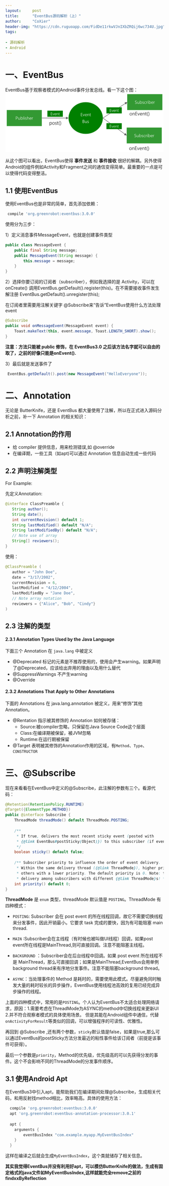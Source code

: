 ```yaml
---
layout:     post
title:      "EventBus源码解析（上）"
author:     "CoXier"
header-img: "https://cdn.ruguoapp.com/FidDe11rkwVJnIXbZRQij6wc734U.jpg"
tags:

- 源码解析
- Android
---
```


# 一、EventBus
EventBus基于观察者模式的Android事件分发总线。看一下这个图：
![](https://github.com/greenrobot/EventBus/raw/master/EventBus-Publish-Subscribe.png)

从这个图可以看出，EventBus使得 **事件发送** 和 **事件接收** 很好的解耦。另外使得Android的组件例如Activity和Fragment之间的通信变得简单。最重要的一点是可以使得代码变得整洁。

## 1.1 使用EventBus
使用EventBus也是非常的简单，首先添加依赖：

``` bash
 compile 'org.greenrobot:eventbus:3.0.0'
```
使用分为三步：

1）定义消息事件MessageEvent，也就是创建事件类型

```java
public class MessageEvent {
    public final String message;
    public MessageEvent(String message) {
        this.message = message;
    }
}
```

2）选择你要订阅的订阅者（subscriber），例如我选择的是 Activity，可以在onCreate() 调用EventBus.getDefault().register(this)。在不需要接收事件发生解注册 EventBus.getDefault().unregister(this);

在订阅者里需要用注解关键字 @Subscribe来“告诉”EventBus使用什么方法处理event

``` java
@Subscribe
public void onMessageEvent(MessageEvent event) {
    Toast.makeText(this, event.message, Toast.LENGTH_SHORT).show();
}
```
**注意：方法只能被 public 修饰，在 EventBus3.0 之后该方法名字就可以自由的取了，之前的好像只能是onEvent().**

3）最后就是发送事件了

``` java
 EventBus.getDefault().post(new MessageEvent("HelloEveryone"));
```

# 二、Annotation
无论是 ButterKnife，还是 EventBus 都大量使用了注解，所以在正式进入源码分析之前，补一下 Annotation 的相关知识：

## 2.1 Annotation的作用

* 给 compiler 提供信息，用来检测错误,如 @override
* 在编译期，一些工具（如apt)可以通过 Annotation 信息自动生成一些代码


## 2.2 声明注解类型
For Example:

先定义Annotation:

```Java
@interface ClassPreamble {
   String author();
   String date();
   int currentRevision() default 1;
   String lastModified() default "N/A";
   String lastModifiedBy() default "N/A";
   // Note use of array
   String[] reviewers();
}

```

使用：

```Java
@ClassPreamble (
   author = "John Doe",
   date = "3/17/2002",
   currentRevision = 6,
   lastModified = "4/12/2004",
   lastModifiedBy = "Jane Doe",
   // Note array notation
   reviewers = {"Alice", "Bob", "Cindy"}
)
```

## 2.3 注解的类型

#### 2.3.1 Annotation Types Used by the Java Language

下面三个 Annotation 在 `java.lang` 中被定义

* @Deprecated 标记的元素是不推荐使用的，使用会产生warning。如果声明了@Deprecated，应该给出弃用的理由以及用什么替代
* @SuppressWarnings 不产生warning
* @Override


#### 2.3.2 Annotations That Apply to Other Annotations

下面的 Annotations 在 java.lang.annotation 被定义，用来“修饰”其他 Annotation。

* @Rentation 指示被其修饰的 Annotation 如何被存储：
  + Source:被compiler忽略，只保留在Java Source Code这个层面
  + Class:在编译期被保留，被JVM忽略
  + Runtime:在运行期被保留
* @Target 表明被其修饰的Annotation作用的区域，有`Method`、`Type`、`CONSTRUCTOR`



# 三、@Subscribe
现在来看看在EventBus中定义的@Subscribe，此注解的参数有三个。看源代码：

``` java
@Retention(RetentionPolicy.RUNTIME)
@Target({ElementType.METHOD})
public @interface Subscribe {
    ThreadMode threadMode() default ThreadMode.POSTING;

    /**
     * If true, delivers the most recent sticky event (posted with
     * {@link EventBus#postSticky(Object)}) to this subscriber (if event available).
     */
    boolean sticky() default false;

    /** Subscriber priority to influence the order of event delivery.
     * Within the same delivery thread ({@link ThreadMode}), higher priority subscribers will receive events before
     * others with a lower priority. The default priority is 0. Note: the priority does *NOT* affect the order of
     * delivery among subscribers with different {@link ThreadMode}s! */
    int priority() default 0;
}

```

**ThreadMode** 是 `enum` 类型，threadMode 默认值是 `POSTING`。ThreadMode 有四种模式：

* `POSTING`: Subscriber 会在 post event 的所在线程回调，故它不需要切换线程来分发事件，因此开销最小。它要求 task 完成的要快，因为有可能阻塞 main thread.

* `MAIN` :Subscriber会在主线程（有时候也被叫做UI线程）回调，如果post event所在线程是MainThread,则可直接回调。注意不能阻塞主线程。

* `BACKGROUND` ：Subscriber会在后台线程中回调。如果 post event 所在线程不是 MainThread，那么可直接回调；如果是MainThread,EventBus会用单例background thread来有序地分发事件。注意不能阻塞background thread。

* `ASYNC`：当处理事件的 Method 是耗时的，需要使用此模式。尽量避免同时触发大量的耗时较长的异步操作，EventBus使用线程池高效的复用已经完成异步操作的线程。

上面的四种模式中，常用的是`POSTING`。个人认为EventBus不太适合处理网络请求，原因：1.需要考虑在ThreadMode为ASYNC的method中切换线程来更新UI 2.并不符合观察者模式的具体使用场景。 但是其能在Android组件中通信，代替`onActivityForResult`等类似的回调，可以增强程序的可读性、优雅性。

再回到 @Subscribe ,还有两个参数，`sticky`默认值是false，如果是true,那么可以通过EventBus的postSticky方法分发最近的粘性事件给该订阅者（前提是该事件可获得）。

最后一个参数是`priority`，Method的优先级，优先级高的可以先获得分发的事件。这个不会影响不同的ThreadMode的分发事件顺序。

## 3.1 使用Android Apt
在EventBus3中引入apt，能帮助我们在编译期间处理@Subscribe，生成相关代码，和用反射找method相比，效率略高。具体的使用方法：

```gradle
  compile 'org.greenrobot:eventbus:3.0.0'
  apt 'org.greenrobot:eventbus-annotation-processor:3.0.1'

  apt {
    arguments {
        eventBusIndex "com.example.myapp.MyEventBusIndex"
    }
  }
```

这样在编译之后就会生成`MyEventBusIndex`，这个类就储存了相关信息。

**其实我觉得EventBus并没有利用好apt，可以模仿ButterKnife的做法，生成有固定格式的java文件如MyEventBusIndex,这样就能完全remove之前的findxxByReflection**
